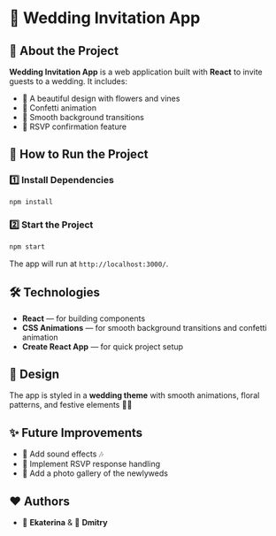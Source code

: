 # 🎊 Wedding Invitation App

## 📌 About the Project
**Wedding Invitation App** is a web application built with **React** to invite guests to a wedding. It includes:
- 🎨 A beautiful design with flowers and vines
- 🎊 Confetti animation
- 🌈 Smooth background transitions
- 📅 RSVP confirmation feature

## 🚀 How to Run the Project
### 1️⃣ Install Dependencies
```sh
npm install
```

### 2️⃣ Start the Project
```sh
npm start
```

The app will run at `http://localhost:3000/`.

## 🛠️ Technologies
- **React** — for building components
- **CSS Animations** — for smooth background transitions and confetti animation
- **Create React App** — for quick project setup

## 🎨 Design
The app is styled in a **wedding theme** with smooth animations, floral patterns, and festive elements 🎉💖

## ✨ Future Improvements
- 🔔 Add sound effects 🎶
- 💌 Implement RSVP response handling
- 📸 Add a photo gallery of the newlyweds

## ❤️ Authors
- 👰 **Ekaterina** & 🤵 **Dmitry**

